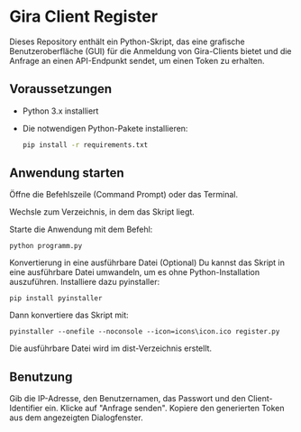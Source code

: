# Gira Client Register

Dieses Repository enthält ein Python-Skript, das eine grafische Benutzeroberfläche (GUI) für die Anmeldung von Gira-Clients bietet und die Anfrage an einen API-Endpunkt sendet, um einen Token zu erhalten.

## Voraussetzungen

- Python 3.x installiert
- Die notwendigen Python-Pakete installieren:

  ```bash
  pip install -r requirements.txt
  
## Anwendung starten
Öffne die Befehlszeile (Command Prompt) oder das Terminal.

Wechsle zum Verzeichnis, in dem das Skript liegt.

Starte die Anwendung mit dem Befehl:

````
python programm.py
````
Konvertierung in eine ausführbare Datei (Optional)
Du kannst das Skript in eine ausführbare Datei umwandeln, um es ohne Python-Installation auszuführen. Installiere dazu pyinstaller:

````
pip install pyinstaller
````
Dann konvertiere das Skript mit:

````
pyinstaller --onefile --noconsole --icon=icons\icon.ico register.py
````
Die ausführbare Datei wird im dist-Verzeichnis erstellt.

## Benutzung
Gib die IP-Adresse, den Benutzernamen, das Passwort und den Client-Identifier ein.
Klicke auf "Anfrage senden".
Kopiere den generierten Token aus dem angezeigten Dialogfenster.

